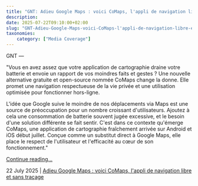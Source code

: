 ```yaml
---
title: "GNT: Adieu Google Maps : voici CoMaps, l'appli de navigation libre et sans traçage"
description: 
date: 2025-07-22T09:10:00+02:00
slug: "GNT-Adieu-Google-Maps-voici-CoMaps-l'appli-de-navigation-libre-et-sans-traçage"
taxonomies:
    category: ["Media Coverage"]
---
```


GNT —
 
 
"Vous en avez assez que votre application de cartographie draine votre batterie et envoie un rapport de vos moindres faits et gestes ? Une nouvelle alternative gratuite et open-source nommée CoMaps change la donne. Elle promet une navigation respectueuse de la vie privée et une utilisation optimisée pour fonctionner hors-ligne.

L'idée que Google suive le moindre de nos déplacements via Maps est une source de préoccupation pour un nombre croissant d'utilisateurs. Ajoutez à cela une consommation de batterie souvent jugée excessive, et le besoin d'une solution différente se fait sentir. C'est dans ce contexte qu'émerge CoMaps, une application de cartographie fraîchement arrivée sur Android et iOS début juillet. Conçue comme un substitut direct à Google Maps, elle place le respect de l'utilisateur et l'efficacité au cœur de son fonctionnement."

[Continue reading...](https://www.generation-nt.com/actualites/comaps-carte-navigation-privee-batterie-alternative-2060467)

22 July 2025 | [Adieu Google Maps : voici CoMaps, l'appli de navigation libre et sans traçage](https://www.generation-nt.com/actualites/comaps-carte-navigation-privee-batterie-alternative-2060467)